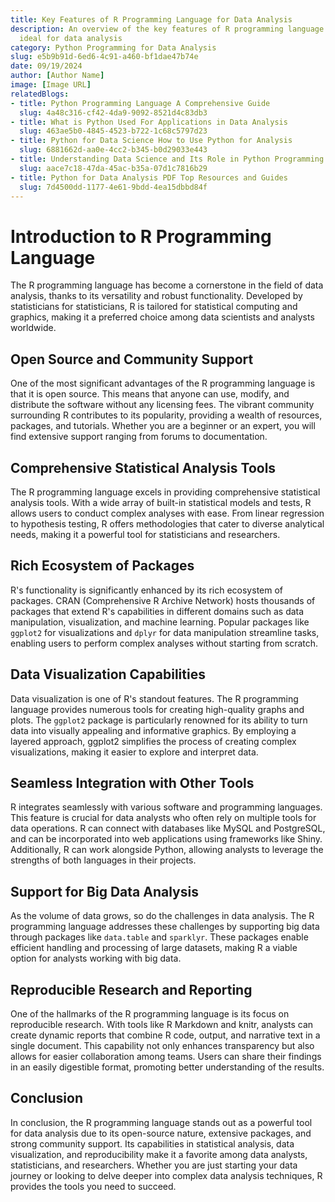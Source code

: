 ```yaml
---
title: Key Features of R Programming Language for Data Analysis
description: An overview of the key features of R programming language that make it
  ideal for data analysis
category: Python Programming for Data Analysis
slug: e5b9b91d-6ed6-4c91-a460-bf1dae47b74e
date: 09/19/2024
author: [Author Name]
image: [Image URL]
relatedBlogs:
- title: Python Programming Language A Comprehensive Guide
  slug: 4a48c316-cf42-4da9-9092-8521d4c83db3
- title: What is Python Used For Applications in Data Analysis
  slug: 463ae5b0-4845-4523-b722-1c68c5797d23
- title: Python for Data Science How to Use Python for Analysis
  slug: 6881662d-aa0e-4cc2-b345-b0d29033e443
- title: Understanding Data Science and Its Role in Python Programming
  slug: aace7c18-47da-45ac-b35a-07d1c7816b29
- title: Python for Data Analysis PDF Top Resources and Guides
  slug: 7d4500dd-1177-4e61-9bdd-4ea15dbbd84f
---
```


# Introduction to R Programming Language

The R programming language has become a cornerstone in the field of data analysis, thanks to its versatility and robust functionality. Developed by statisticians for statisticians, R is tailored for statistical computing and graphics, making it a preferred choice among data scientists and analysts worldwide.

## Open Source and Community Support

One of the most significant advantages of the R programming language is that it is open source. This means that anyone can use, modify, and distribute the software without any licensing fees. The vibrant community surrounding R contributes to its popularity, providing a wealth of resources, packages, and tutorials. Whether you are a beginner or an expert, you will find extensive support ranging from forums to documentation.

## Comprehensive Statistical Analysis Tools

The R programming language excels in providing comprehensive statistical analysis tools. With a wide array of built-in statistical models and tests, R allows users to conduct complex analyses with ease. From linear regression to hypothesis testing, R offers methodologies that cater to diverse analytical needs, making it a powerful tool for statisticians and researchers.

## Rich Ecosystem of Packages

R's functionality is significantly enhanced by its rich ecosystem of packages. CRAN (Comprehensive R Archive Network) hosts thousands of packages that extend R's capabilities in different domains such as data manipulation, visualization, and machine learning. Popular packages like `ggplot2` for visualizations and `dplyr` for data manipulation streamline tasks, enabling users to perform complex analyses without starting from scratch.

## Data Visualization Capabilities

Data visualization is one of R's standout features. The R programming language provides numerous tools for creating high-quality graphs and plots. The `ggplot2` package is particularly renowned for its ability to turn data into visually appealing and informative graphics. By employing a layered approach, ggplot2 simplifies the process of creating complex visualizations, making it easier to explore and interpret data.

## Seamless Integration with Other Tools

R integrates seamlessly with various software and programming languages. This feature is crucial for data analysts who often rely on multiple tools for data operations. R can connect with databases like MySQL and PostgreSQL, and can be incorporated into web applications using frameworks like Shiny. Additionally, R can work alongside Python, allowing analysts to leverage the strengths of both languages in their projects.

## Support for Big Data Analysis

As the volume of data grows, so do the challenges in data analysis. The R programming language addresses these challenges by supporting big data through packages like `data.table` and `sparklyr`. These packages enable efficient handling and processing of large datasets, making R a viable option for analysts working with big data.

## Reproducible Research and Reporting

One of the hallmarks of the R programming language is its focus on reproducible research. With tools like R Markdown and knitr, analysts can create dynamic reports that combine R code, output, and narrative text in a single document. This capability not only enhances transparency but also allows for easier collaboration among teams. Users can share their findings in an easily digestible format, promoting better understanding of the results.

## Conclusion

In conclusion, the R programming language stands out as a powerful tool for data analysis due to its open-source nature, extensive packages, and strong community support. Its capabilities in statistical analysis, data visualization, and reproducibility make it a favorite among data analysts, statisticians, and researchers. Whether you are just starting your data journey or looking to delve deeper into complex data analysis techniques, R provides the tools you need to succeed.
